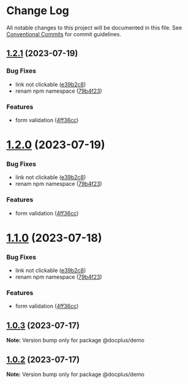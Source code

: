 # Change Log

All notable changes to this project will be documented in this file.
See [Conventional Commits](https://conventionalcommits.org) for commit guidelines.

## [1.2.1](https://github.com/HMarzban/extension-hyperlink/compare/v1.0.4...v1.2.1) (2023-07-19)


### Bug Fixes

* link not clickable ([e39b2c8](https://github.com/HMarzban/extension-hyperlink/commit/e39b2c87d3c7e13d0bd2edf4363ef121e2d50797))
* renam npm namespace ([79b4f23](https://github.com/HMarzban/extension-hyperlink/commit/79b4f235558440dc2717760c8bcb6bf5f55a0e80))


### Features

* form validation ([4ff36cc](https://github.com/HMarzban/extension-hyperlink/commit/4ff36cc5c0a3557cff46d409f8e5adbdd7aba5da))





# [1.2.0](https://github.com/HMarzban/extension-hyperlink/compare/v1.0.4...v1.2.0) (2023-07-19)


### Bug Fixes

* link not clickable ([e39b2c8](https://github.com/HMarzban/extension-hyperlink/commit/e39b2c87d3c7e13d0bd2edf4363ef121e2d50797))
* renam npm namespace ([79b4f23](https://github.com/HMarzban/extension-hyperlink/commit/79b4f235558440dc2717760c8bcb6bf5f55a0e80))


### Features

* form validation ([4ff36cc](https://github.com/HMarzban/extension-hyperlink/commit/4ff36cc5c0a3557cff46d409f8e5adbdd7aba5da))





# [1.1.0](https://github.com/HMarzban/extension-hyperlink/compare/v1.0.4...v1.1.0) (2023-07-18)


### Bug Fixes

* link not clickable ([e39b2c8](https://github.com/HMarzban/extension-hyperlink/commit/e39b2c87d3c7e13d0bd2edf4363ef121e2d50797))
* renam npm namespace ([79b4f23](https://github.com/HMarzban/extension-hyperlink/commit/79b4f235558440dc2717760c8bcb6bf5f55a0e80))


### Features

* form validation ([4ff36cc](https://github.com/HMarzban/extension-hyperlink/commit/4ff36cc5c0a3557cff46d409f8e5adbdd7aba5da))





## [1.0.3](https://github.com/HMarzban/extension-hyperlink/compare/v1.0.1...v1.0.3) (2023-07-17)

**Note:** Version bump only for package @docplus/demo





## [1.0.2](https://github.com/HMarzban/extension-hyperlink/compare/v1.0.1...v1.0.2) (2023-07-17)

**Note:** Version bump only for package @docplus/demo
